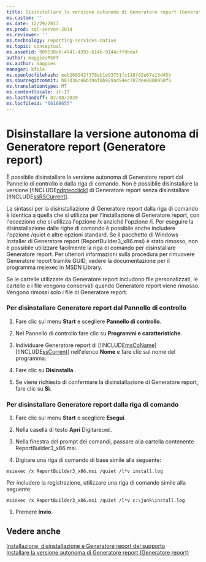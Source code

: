 ```yaml
---
title: Disinstallare la versione autonoma di Generatore report (Generatore report) | Microsoft Docs
ms.custom: ''
ms.date: 12/29/2017
ms.prod: sql-server-2014
ms.reviewer: ''
ms.technology: reporting-services-native
ms.topic: conceptual
ms.assetid: 009538c6-4941-4393-b14b-9144cffdbdaf
author: maggiesMSFT
ms.author: maggies
manager: kfile
ms.openlocfilehash: eeb260942f378eb1e93751fc118f82e67a13d45b
ms.sourcegitcommit: b87d36c46b39af8b929ad94ec707dee8800950f5
ms.translationtype: MT
ms.contentlocale: it-IT
ms.lasthandoff: 02/08/2020
ms.locfileid: "66108655"
---
```

# <a name="uninstall-the-stand-alone-version-of-report-builder-report-builder"></a>Disinstallare la versione autonoma di Generatore report (Generatore report)
  È possibile disinstallare la versione autonoma di Generatore report dal Pannello di controllo o dalla riga di comando. Non è possibile disinstallare la versione [!INCLUDE[ndptecclick](../../includes/ndptecclick-md.md)] di Generatore report senza disinstallare [!INCLUDE[ssRSCurrent](../../includes/ssrscurrent-md.md)].  
  
 La sintassi per la disinstallazione di Generatore report dalla riga di comando è identica a quella che si utilizza per l'installazione di Generatore report, con l'eccezione che si utilizza l'opzione /x anziché l'opzione /i. Per eseguire la disinstallazione dalle righe di comando è possibile anche includere l'opzione /quiet e altre opzioni standard. Se il pacchetto di Windows Installer di Generatore report (ReportBuilder3_x86.msi) è stato rimosso, non è possibile utilizzare facilmente la riga di comando per disinstallare Generatore report. Per ulteriori informazioni sulla procedura per rimuovere Generatore report tramite GUID, vedere la documentazione per il programma msiexec in MSDN Library.  
  
 Se le cartelle utilizzate da Generatore report includono file personalizzati, le cartelle e i file vengono conservati quando Generatore report viene rimosso. Vengono rimossi solo i file di Generatore report.  
  
### <a name="to-uninstall-report-builder-from-the-control-panel"></a>Per disinstallare Generatore report dal Pannello di controllo  
  
1.  Fare clic sul menu **Start** e scegliere **Pannello di controllo**.  
  
2.  Nel Pannello di controllo fare clic su **Programmi e caratteristiche**.  
  
3.  Individuare Generatore report di [!INCLUDE[msCoName](../../includes/msconame-md.md)] [!INCLUDE[ssCurrent](../../includes/sscurrent-md.md)] nell'elenco **Nome** e fare clic sul nome del programma.  
  
4.  Fare clic su **Disinstalla**.  
  
5.  Se viene richiesto di confermare la disinstallazione di Generatore report, fare clic su **Sì**.  
  
### <a name="to-uninstall-report-builder-from-the-command-line"></a>Per disinstallare Generatore report dalla riga di comando  
  
1.  Fare clic sul menu **Start** e scegliere **Esegui**.  
  
2.  Nella casella di testo **Apri** Digitare`cmd.`  
  
3.  Nella finestra del prompt dei comandi, passare alla cartella contenente ReportBuilder3_x86.msi.  
  
4.  Digitare una riga di comando di base simile alla seguente:  
  
 `msiexec /x ReportBuilder3_x86.msi /quiet /l*v install.log`  
  
 Per includere la registrazione, utilizzare una riga di comando simile alla seguente:  
  
 `msiexec /x ReportBuilder3_x86.msi /quiet /l*v c:\junk\install.log`  
  
1.  Premere **Invio**.  
  
## <a name="see-also"></a>Vedere anche  
 [Installazione, disinstallazione e Generatore report del supporto](../install-uninstall-and-report-builder-support.md)   
 [Installare la versione autonoma di Generatore report &#40;Generatore report&#41;](install-report-builder.md)  
  
  
